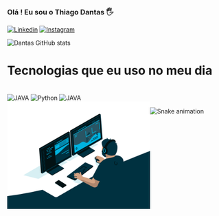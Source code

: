 
### Olá ! Eu sou o Thiago Dantas 🖐️

[![Linkedin](https://img.shields.io/badge/LinkedIn-0077B5?style=for-the-badge&logo=linkedin&logoColor=white)](https://www.linkedin.com/in/thiago-dantas-69031725b/)
[![Instagram](https://img.shields.io/badge/Instagram-E4405F?style=for-the-badge&logo=instagram&logoColor=white)](https://www.instagram.com/_thiagodantaz/)


![Dantas GitHub stats](https://github-readme-stats.vercel.app/api?username=devDantaz&show_icons=true&theme=dracula)


# Tecnologias que eu uso no meu dia

<div style ="display: inline_block"><br/>
  <img align ="center" alt ="JAVA" src="https://img.shields.io/badge/Java-ED8B00?style=for-the-badge&logo=openjdk&logoColor=white" />
  <img align ="center" alt ="Python" src="https://img.shields.io/badge/Python-14354C?style=for-the-badge&logo=python&logoColor=white" />
  <img align ="center" alt ="JAVA" src="https://img.shields.io/badge/Django-092E20?style=for-the-badge&logo=django&logoColor=white" />
  

 </div> 

 <img align="left" height="250" alt="coding-time" src="code.gif">

 ![Snake animation](https://github.com/LuigiGF/LuigiGF/blob/output/github-contribution-grid-snake.svg)
